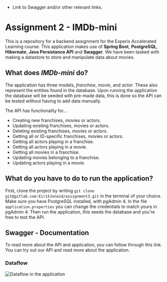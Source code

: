 - Link to Swagger and/or other relevant links.

# Assignment 2 - IMDb-mini

This is a repository for a backend assignment for the Experis Accelerated Learning course. This application makes use of
**Spring Boot**, **PostgreSQL**, **Hibernate**, **Java Persistance API** and **Swagger**. We have been tasked with making a datastore to store and manipulate data about movies. 

## What does _IMDb-mini_ do?

The application has three models, _franchise_, _movie_, and _actor_. These also represent the entities found in the 
database. Upon running the application the database will be seeded with pre-made data, this is done so the API
can be tested without having to add data manually. 

The API has functionality for...
- Creating new franchises, movies or actors.
- Updating existing franchises, movies or actors.
- Deleting existing franchises, movies or actors.
- Getting all or ID-specific franchises, movies or actors.
- Getting all actors playing in a franchise.
- Getting all actors playing in a movie.
- Getting all movies in a franchise.
- Updating movies belonging to a franchise.
- Updating actors playing in a movie.

## What do you have to do to run the application?

First, clone the project by writing `git clone git@gitlab.com:EirikJoneid/assignment3.git` in the terminal of
your choice. Make sure you have PostgreSQL installed, with pgAdmin 4. In the file `application.properties` you can
change the credentials to match yours in pgAdmin 4. Then run the application, this seeds the database and you're free to
test the API.

## Swagger - Documentation

To read more about the API and application, you can follow through this link. You can try out our API and read more about the application. 

### Dataflow

![Dataflow in the application](https://gitlab.com/EirikJoneid/assignment3/-/raw/readme&varchar/dataflow.png)
